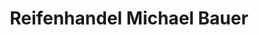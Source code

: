 ---
title: "Reifenhandel Michael Bauer"
url: /eichenbuehl/reifenhandel-michael-bauer/
shop: Reifen
---